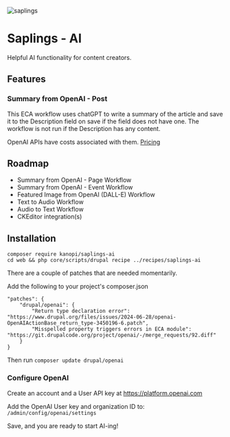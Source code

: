 ![saplings](https://github.com/kanopi/saplings/assets/5177009/a6377e32-deb2-49d8-873a-f3dd5a36fa7c)

# Saplings - AI

Helpful AI functionality for content creators.

## Features

### Summary from OpenAI - Post

This ECA workflow uses chatGPT to write a summary of the article and save it to
the Description field on save if the field does not have one. The workflow is 
not run if the Description has any content.

OpenAI APIs have costs associated with them. [Pricing](https://openai.com/api/pricing/)

## Roadmap

* Summary from OpenAI - Page Workflow
* Summary from OpenAI - Event Workflow
* Featured Image from OpenAI (DALL-E) Workflow
* Text to Audio Workflow
* Audio to Text Workflow
* CKEditor integration(s)

## Installation

```
composer require kanopi/saplings-ai
cd web && php core/scripts/drupal recipe ../recipes/saplings-ai
```

There are a couple of patches that are needed momentarily.

Add the following to your project's composer.json

```
"patches": {
    "drupal/openai": {
        "Return type declaration error": "https://www.drupal.org/files/issues/2024-06-28/openai-OpenAIActionBase_return_type-3450196-6.patch",
        "Misspelled property triggers errors in ECA module": "https://git.drupalcode.org/project/openai/-/merge_requests/92.diff"
    }
}
```

Then run `composer update drupal/openai`

### Configure OpenAI

Create an account and a User API key at https://platform.openai.com

Add the OpenAI User key and organization ID to: `/admin/config/openai/settings`

Save, and you are ready to start AI-ing!
